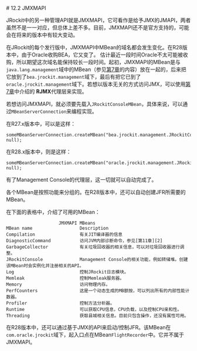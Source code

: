 <a name="12.2" />
# 12.2 JMXMAPI

JRockit中的另一种管理API就是JMXMAPI，它可看作是给予JMX的JMAPI，两者虽然不是一一对应，但总体上差不多。目前，JMXMAPI还不是官方支持的，可能会在将来的版本中有较大变动。

在JRockit的每个发行版中，JMXMAPI中MBean的域名都会发生变化。在R28版本中，由于Oracle收购BEA，它又变了。 估计最近一段时间Oracle不太可能被收购，所以期望这次域名能保持较长一段时间。起初，JMXMAPI的MBean是与`java.lang.management`域中的MBean（参见[第7章][1]的内容）放在一起的，后来把它放到了`bea.jrockit.management`域下，最后有把它已到了`oracle.jrockit.management`域下。若想以版本无关的方式访问JMX，可以使用[第7章][1]中介绍的 **RJMX**代理层来实现。

若想访问JMXMAPI，就必须要先载入`JRockitConsoleMBean`，具体来说，可以通过`MBeanServerConnection`来编程实现。

在R27.x版本中，可以是这样：

    someMBeanServerConnection.createMBean("bea.jrockit.management.JRockitConsole", null);

在R28.x版本中，则是这样：

    someMBeanServerConnection.createMBean("oracle.jrockit.management.JRockitConsole", null);

有了Management Console的代理层，这一切就可以自动完成了。

各个MBean是按照功能来分组的。在R28版本中，还可以自动创建JFR所需要的MBean。

在下面的表格中，介绍了可用的MBean：

                        JMXMAPI MBeans
    MBean name                  Description
    Compilation                 有关JIT编译器的信息
    DiagnosticCommand           访问JVM内部诊断命令，参见[第11章][2]
    GarbageCollector            有关垃圾回收器的相关信息，可以对垃圾回收器进行调整。
    JRockitConsole              Management Console的相关功能，例如转储堆。创建该MBean时会实例化并注册相关的API。
    Log                         控制JRockit日志模块。
    Memleak                     控制Memleak服务器。
    Memory                      访问物理内存。
    PerfCounters                这是一个动态生成的MB额按，可以列出所有的内部性能计数器。
    Profiler                    控制方法分析器。
    Runtime                     可以获取CPU信息，CPU负载，以及控制CPU亲和性。
    Threading                   获取县城相关信息。目前只包含操作，还没有属性可用。

在R28版本中，还可以通过基于JMX的API来启动/控制JFR。该MBean在`com.oracle.jrockit`域下，起入口点在MBean`FlightRecorder`中。它并不属于JMXMAPI。








[1]:    ../chap7/7.md#7
[2]:    ../chap11/11.md#11